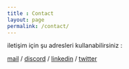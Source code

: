 ```yaml
---
title : Contact
layout: page
permalink: /contact/
---
```

iletişim için şu adresleri kullanabilirsiniz :

[mail] / [discord] / [linkedin] / [twitter]

[mail]:mailto:ebubekiracarx@gmail.com
[discord]:https://discord.gg/9Mnw3SZf
[linkedin]:https://www.linkedin.com/in/ebubekiracar
[twitter]:https://www.twitter.com/0x364
